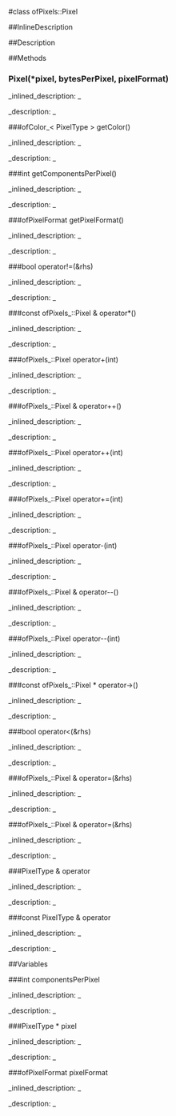 #class ofPixels::Pixel


<!--
_visible: True_
_advanced: False_
_istemplated: False_
_extends: std::iterator<std::forward_iterator_tag, Pixel>_
-->

##InlineDescription






##Description





##Methods



### Pixel(*pixel, bytesPerPixel, pixelFormat)

<!--
_syntax: Pixel(*pixel, bytesPerPixel, pixelFormat)_
_name: Pixel_
_returns: _
_returns_description: _
_parameters: PixelType *pixel, int bytesPerPixel, ofPixelFormat pixelFormat_
_access: public_
_version_started: 0.9.0_
_version_deprecated: _
_summary: _
_constant: False_
_static: False_
_visible: True_
_advanced: False_
-->

_inlined_description: _







_description: _







<!----------------------------------------------------------------------------->

###ofColor_< PixelType > getColor()

<!--
_syntax: getColor()_
_name: getColor_
_returns: ofColor_< PixelType >_
_returns_description: _
_parameters: _
_access: public_
_version_started: 0.9.0_
_version_deprecated: _
_summary: _
_constant: False_
_static: False_
_visible: True_
_advanced: False_
-->

_inlined_description: _







_description: _







<!----------------------------------------------------------------------------->

###int getComponentsPerPixel()

<!--
_syntax: getComponentsPerPixel()_
_name: getComponentsPerPixel_
_returns: int_
_returns_description: _
_parameters: _
_access: public_
_version_started: 0.9.0_
_version_deprecated: _
_summary: _
_constant: False_
_static: False_
_visible: True_
_advanced: False_
-->

_inlined_description: _







_description: _







<!----------------------------------------------------------------------------->

###ofPixelFormat getPixelFormat()

<!--
_syntax: getPixelFormat()_
_name: getPixelFormat_
_returns: ofPixelFormat_
_returns_description: _
_parameters: _
_access: public_
_version_started: 0.9.0_
_version_deprecated: _
_summary: _
_constant: False_
_static: False_
_visible: True_
_advanced: False_
-->

_inlined_description: _







_description: _







<!----------------------------------------------------------------------------->

###bool operator!=(&rhs)

<!--
_syntax: operator!=(&rhs)_
_name: operator!=_
_returns: bool_
_returns_description: _
_parameters: const ofPixels_::Pixel &rhs_
_access: public_
_version_started: 0.9.0_
_version_deprecated: _
_summary: _
_constant: False_
_static: False_
_visible: True_
_advanced: False_
-->

_inlined_description: _







_description: _







<!----------------------------------------------------------------------------->

###const ofPixels_::Pixel & operator*()

<!--
_syntax: operator*()_
_name: operator*_
_returns: const ofPixels_::Pixel &_
_returns_description: _
_parameters: _
_access: public_
_version_started: 0.9.0_
_version_deprecated: _
_summary: _
_constant: False_
_static: False_
_visible: True_
_advanced: False_
-->

_inlined_description: _







_description: _







<!----------------------------------------------------------------------------->

###ofPixels_::Pixel operator+(int)

<!--
_syntax: operator+(int)_
_name: operator+_
_returns: ofPixels_::Pixel_
_returns_description: _
_parameters: int _
_access: public_
_version_started: 0.9.0_
_version_deprecated: _
_summary: _
_constant: False_
_static: False_
_visible: True_
_advanced: False_
-->

_inlined_description: _







_description: _







<!----------------------------------------------------------------------------->

###ofPixels_::Pixel & operator++()

<!--
_syntax: operator++()_
_name: operator++_
_returns: ofPixels_::Pixel &_
_returns_description: _
_parameters: _
_access: public_
_version_started: 0.9.0_
_version_deprecated: _
_summary: _
_constant: False_
_static: False_
_visible: True_
_advanced: False_
-->

_inlined_description: _







_description: _







<!----------------------------------------------------------------------------->

###ofPixels_::Pixel operator++(int)

<!--
_syntax: operator++(int)_
_name: operator++_
_returns: ofPixels_::Pixel_
_returns_description: _
_parameters: int _
_access: public_
_version_started: 0.9.0_
_version_deprecated: _
_summary: _
_constant: False_
_static: False_
_visible: True_
_advanced: False_
-->

_inlined_description: _







_description: _







<!----------------------------------------------------------------------------->

###ofPixels_::Pixel operator+=(int)

<!--
_syntax: operator+=(int)_
_name: operator+=_
_returns: ofPixels_::Pixel_
_returns_description: _
_parameters: int _
_access: public_
_version_started: 0.9.0_
_version_deprecated: _
_summary: _
_constant: False_
_static: False_
_visible: True_
_advanced: False_
-->

_inlined_description: _







_description: _







<!----------------------------------------------------------------------------->

###ofPixels_::Pixel operator-(int)

<!--
_syntax: operator-(int)_
_name: operator-_
_returns: ofPixels_::Pixel_
_returns_description: _
_parameters: int _
_access: public_
_version_started: 0.9.0_
_version_deprecated: _
_summary: _
_constant: False_
_static: False_
_visible: True_
_advanced: False_
-->

_inlined_description: _







_description: _







<!----------------------------------------------------------------------------->

###ofPixels_::Pixel & operator--()

<!--
_syntax: operator--()_
_name: operator--_
_returns: ofPixels_::Pixel &_
_returns_description: _
_parameters: _
_access: public_
_version_started: 0.9.0_
_version_deprecated: _
_summary: _
_constant: False_
_static: False_
_visible: True_
_advanced: False_
-->

_inlined_description: _







_description: _







<!----------------------------------------------------------------------------->

###ofPixels_::Pixel operator--(int)

<!--
_syntax: operator--(int)_
_name: operator--_
_returns: ofPixels_::Pixel_
_returns_description: _
_parameters: int _
_access: public_
_version_started: 0.9.0_
_version_deprecated: _
_summary: _
_constant: False_
_static: False_
_visible: True_
_advanced: False_
-->

_inlined_description: _







_description: _







<!----------------------------------------------------------------------------->

###const ofPixels_::Pixel * operator->()

<!--
_syntax: operator->()_
_name: operator->_
_returns: const ofPixels_::Pixel *_
_returns_description: _
_parameters: _
_access: public_
_version_started: 0.9.0_
_version_deprecated: _
_summary: _
_constant: False_
_static: False_
_visible: True_
_advanced: False_
-->

_inlined_description: _







_description: _







<!----------------------------------------------------------------------------->

###bool operator<(&rhs)

<!--
_syntax: operator<(&rhs)_
_name: operator<_
_returns: bool_
_returns_description: _
_parameters: const ofPixels_::Pixel &rhs_
_access: public_
_version_started: 0.9.0_
_version_deprecated: _
_summary: _
_constant: False_
_static: False_
_visible: True_
_advanced: False_
-->

_inlined_description: _







_description: _







<!----------------------------------------------------------------------------->

###ofPixels_::Pixel & operator=(&rhs)

<!--
_syntax: operator=(&rhs)_
_name: operator=_
_returns: ofPixels_::Pixel &_
_returns_description: _
_parameters: const ofPixels_::Pixel &rhs_
_access: public_
_version_started: 0.9.0_
_version_deprecated: _
_summary: _
_constant: False_
_static: False_
_visible: True_
_advanced: False_
-->

_inlined_description: _







_description: _







<!----------------------------------------------------------------------------->

###ofPixels_::Pixel & operator=(&rhs)

<!--
_syntax: operator=(&rhs)_
_name: operator=_
_returns: ofPixels_::Pixel &_
_returns_description: _
_parameters: const ofPixels_::ConstPixel &rhs_
_access: public_
_version_started: 0.9.0_
_version_deprecated: _
_summary: _
_constant: False_
_static: False_
_visible: True_
_advanced: False_
-->

_inlined_description: _







_description: _







<!----------------------------------------------------------------------------->

###PixelType & operator[](idx)

<!--
_syntax: operator[](idx)_
_name: operator[]_
_returns: PixelType &_
_returns_description: _
_parameters: int idx_
_access: public_
_version_started: 0.9.0_
_version_deprecated: _
_summary: _
_constant: False_
_static: False_
_visible: True_
_advanced: False_
-->

_inlined_description: _







_description: _







<!----------------------------------------------------------------------------->

###const PixelType & operator[](idx)

<!--
_syntax: operator[](idx)_
_name: operator[]_
_returns: const PixelType &_
_returns_description: _
_parameters: int idx_
_access: public_
_version_started: 0.9.0_
_version_deprecated: _
_summary: _
_constant: False_
_static: False_
_visible: True_
_advanced: False_
-->

_inlined_description: _







_description: _







<!----------------------------------------------------------------------------->

##Variables



###int componentsPerPixel

<!--
_name: componentsPerPixel_
_type: int_
_access: private_
_version_started: 0.9.0_
_version_deprecated: _
_summary: _
_visible: True_
_constant: False_
_advanced: False_
-->

_inlined_description: _







_description: _







<!----------------------------------------------------------------------------->

###PixelType * pixel

<!--
_name: pixel_
_type: PixelType *_
_access: private_
_version_started: 0.9.0_
_version_deprecated: _
_summary: _
_visible: True_
_constant: False_
_advanced: False_
-->

_inlined_description: _







_description: _







<!----------------------------------------------------------------------------->

###ofPixelFormat pixelFormat

<!--
_name: pixelFormat_
_type: ofPixelFormat_
_access: private_
_version_started: 0.9.0_
_version_deprecated: _
_summary: _
_visible: True_
_constant: False_
_advanced: False_
-->

_inlined_description: _







_description: _







<!----------------------------------------------------------------------------->

